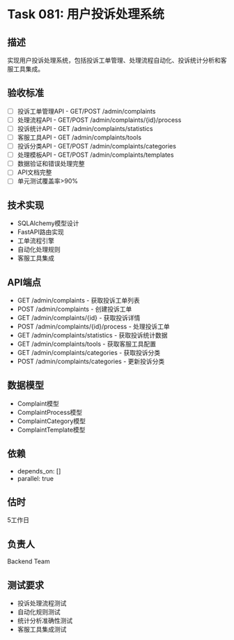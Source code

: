 # Task 081: 用户投诉处理系统

## 描述
实现用户投诉处理系统，包括投诉工单管理、处理流程自动化、投诉统计分析和客服工具集成。

## 验收标准
- [ ] 投诉工单管理API - GET/POST /admin/complaints
- [ ] 处理流程API - GET/POST /admin/complaints/{id}/process
- [ ] 投诉统计API - GET /admin/complaints/statistics
- [ ] 客服工具API - GET /admin/complaints/tools
- [ ] 投诉分类API - GET/POST /admin/complaints/categories
- [ ] 处理模板API - GET/POST /admin/complaints/templates
- [ ] 数据验证和错误处理完整
- [ ] API文档完整
- [ ] 单元测试覆盖率>90%

## 技术实现
- SQLAlchemy模型设计
- FastAPI路由实现
- 工单流程引擎
- 自动化处理规则
- 客服工具集成

## API端点
- GET /admin/complaints - 获取投诉工单列表
- POST /admin/complaints - 创建投诉工单
- GET /admin/complaints/{id} - 获取投诉详情
- POST /admin/complaints/{id}/process - 处理投诉工单
- GET /admin/complaints/statistics - 获取投诉统计数据
- GET /admin/complaints/tools - 获取客服工具配置
- GET /admin/complaints/categories - 获取投诉分类
- POST /admin/complaints/categories - 更新投诉分类

## 数据模型
- Complaint模型
- ComplaintProcess模型
- ComplaintCategory模型
- ComplaintTemplate模型

## 依赖
- depends_on: []
- parallel: true

## 估时
5工作日

## 负责人
Backend Team

## 测试要求
- 投诉处理流程测试
- 自动化规则测试
- 统计分析准确性测试
- 客服工具集成测试